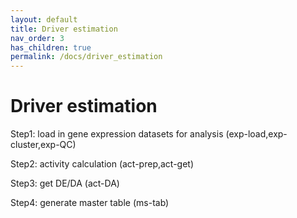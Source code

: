 ```yaml
---
layout: default
title: Driver estimation
nav_order: 3
has_children: true
permalink: /docs/driver_estimation
---
```


# Driver estimation

Step1: load in gene expression datasets for analysis (exp-load,exp-cluster,exp-QC)

Step2: activity calculation (act-prep,act-get)

Step3: get DE/DA (act-DA)

Step4: generate master table (ms-tab)

